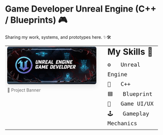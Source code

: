 # Game Developer Unreal Engine (C++ / Blueprints) 🎮 <br>

Sharing my work, systems, and prototypes here. ✨🛠️

<table>
  <tr>
    <td valign="top">
      <img src="assets/Banner.jpg" alt="Unreal Engine Banner" width="640" style="max-width:100%;height:auto;border-radius:6px;box-shadow:0 6px 18px rgba(0,0,0,0.12);" />
      <p style="margin:8px 0 0 0;font-size:14px;color:#666;">📸 Project Banner</p>
    </td>
    <td valign="top" style="padding-left:30px; vertical-align:top;">
      <h2 id="my-skills" style="margin:0 0 10px 0; font-size:28px;">My Skills 🧰</h2>
      <samp style="font-size:18px; line-height:1.8;">
        ⚙️ &nbsp; Unreal Engine<br/>
        🧩 &nbsp; C++<br/>
        🟦 &nbsp; Blueprint<br/>
        🎨 &nbsp; Game UI/UX<br/>
        🕹️ &nbsp; Gameplay Mechanics
      </samp>
    </td>
  </tr>
</table>

